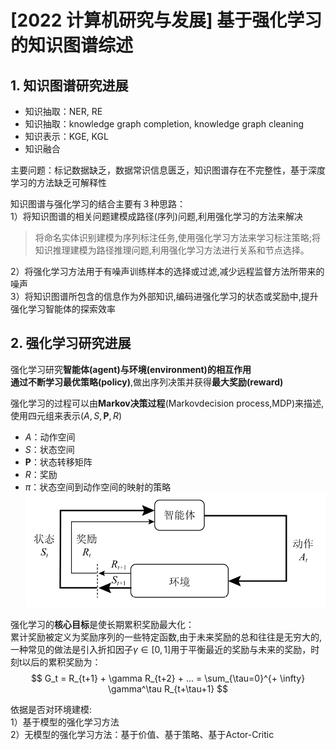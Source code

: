 # [2022 计算机研究与发展] 基于强化学习的知识图谱综述

## 1. 知识图谱研究进展
- 知识抽取：NER, RE
- 知识抽取：knowledge graph completion, knowledge graph cleaning
- 知识表示：KGE, KGL
- 知识融合

主要问题：标记数据缺乏，数据常识信息匮乏，知识图谱存在不完整性，基于深度学习的方法缺乏可解释性  

知识图谱与强化学习的结合主要有３种思路：  
1）将知识图谱的相关问题建模成路径(序列)问题,利用强化学习的方法来解决
> 将命名实体识别建模为序列标注任务,使用强化学习方法来学习标注策略;将知识推理建模为路径推理问题,利用强化学习方法进行关系和节点选择。

2）将强化学习方法用于有噪声训练样本的选择或过滤,减少远程监督方法所带来的噪声  
3）将知识图谱所包含的信息作为外部知识,编码进强化学习的状态或奖励中,提升强化学习智能体的探索效率

## 2. 强化学习研究进展
强化学习研究**智能体(agent)**与**环境(environment)**的相互作用  
通过不断学习**最优策略(policy)**,做出序列决策并获得**最大奖励(reward)**  

强化学习的过程可以由**Markov决策过程**(Markovdecision process,MDP)来描述,使用四元组来表示$(A,S,\mathbf{P},R)$  
- $A$：动作空间
- $S$：状态空间
- $\mathbf{P}$：状态转移矩阵
- $R$：奖励
- $\pi$：状态空间到动作空间的映射的策略  
![智能体与环境交互图](image/RL_KG/1662729523872.png)

强化学习的**核心目标**是使长期累积奖励最大化：  
累计奖励被定义为奖励序列的一些特定函数,由于未来奖励的总和往往是无穷大的,一种常见的做法是引入折扣因子$\gamma \in [0,1]$用于平衡最近的奖励与未来的奖励，时刻t以后的累积奖励为：
$$
G_t = R_{t+1} + \gamma R_{t+2} + ... = \sum_{\tau=0}^{+ \infty} \gamma^\tau R_{t+\tau+1}
$$

依据是否对环境建模:  
1）基于模型的强化学习方法  
2）无模型的强化学习方法：基于价值、基于策略、基于Actor-Critic  

